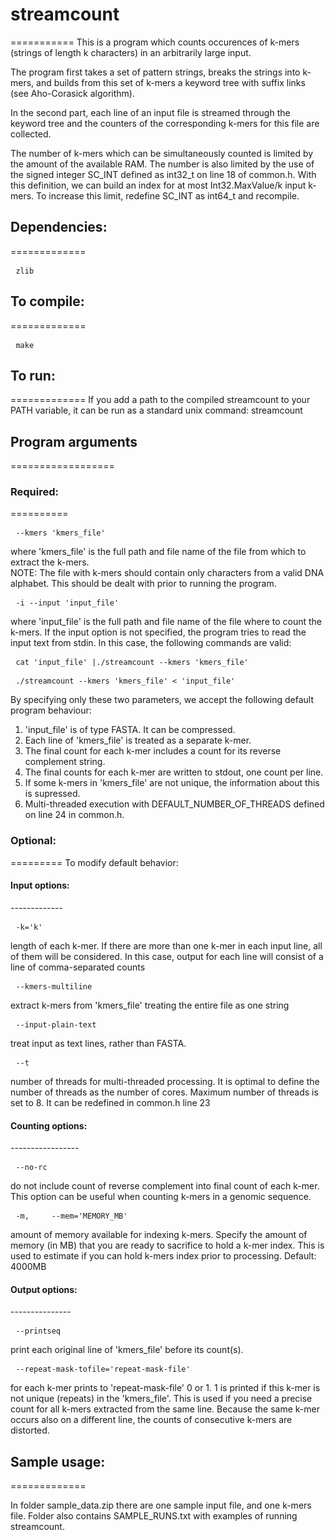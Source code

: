 <h1>streamcount</h1>
===========
This is a program which counts occurences of k-mers (strings of length k characters) 
in an arbitrarily large input.

The program first takes a set of pattern strings, breaks the strings into k-mers, 
and builds from this set of k-mers a keyword tree with suffix links (see Aho-Corasick algorithm). 

In the second part, each line of an input file is streamed through the keyword tree 
and the counters of the corresponding k-mers for this file are collected.

The number of k-mers which can be simultaneously counted is limited by the amount of the available RAM.
The number is also limited by the use of the signed integer SC_INT defined as int32_t on line 18 of common.h.
With this definition, we can build an index for at most Int32.MaxValue/k input k-mers.
To increase this limit, redefine SC_INT as int64_t and recompile.


<h2>Dependencies:</h2>
=============
<pre> <code>zlib</code> </pre>

<h2>To compile:</h2>
=============
<pre> <code>make</code> </pre>

<h2>To run:</h2>
=============
If you add a path to the compiled streamcount to your PATH variable, 
it can be run as a standard unix command: streamcount

<h2>Program arguments</h2>
==================

<h3>Required:</h3>
==========
<pre> <code>--kmers 'kmers_file'</code> </pre>
where 'kmers_file' is the full path and file name of the file from which to extract the k-mers.
<br>NOTE: The file with k-mers should contain only characters from a valid DNA alphabet. 
This should be dealt with prior to running the program.

<pre> <code>-i --input 'input_file'</code> </pre>
where 'input_file' is the full path and file name of the file where to count the k-mers.
If the input option is not specified, the program tries to read the input text from stdin.
In this case, the following commands are valid:

<pre> <code>cat 'input_file' |./streamcount --kmers 'kmers_file'</code> </pre>
<pre> <code>./streamcount --kmers 'kmers_file' < 'input_file'</code> </pre>

By specifying only these two parameters, we accept the following default program behaviour:
<ol>
<li>'input_file' is of type FASTA. It can be compressed.</li>
<li>Each line of 'kmers_file' is treated as a separate k-mer.</li>
<li>The final count for each k-mer includes a count for its reverse complement string.</li>
<li>The final counts for each k-mer are written to stdout, one count per line.</li>
<li>If some k-mers in 'kmers_file' are not unique, the information about this is supressed.</li>
<li>Multi-threaded execution with DEFAULT_NUMBER_OF_THREADS defined on line 24 in common.h.</li>
</ol>

<h3>Optional:</h3>
=========
To modify default behavior:

<h4>Input options:</h4>
-------------
<pre> <code>-k='k'</code> </pre>
length of each k-mer. 
If there are more than one k-mer in each input line, all of them will be considered. 
In this case, output for each line will consist of a line of comma-separated counts

<pre> <code>--kmers-multiline</code> </pre>
extract k-mers from 'kmers_file' treating the entire file as one string

<pre> <code>--input-plain-text</code> </pre>
treat input as text lines, rather than FASTA.

<pre> <code>--t</code> </pre>
number of threads for multi-threaded processing. 
It is optimal to define the number of threads as the number of cores. 
Maximum number of threads is set to 8. It can be redefined in common.h line 23 
 
<h4>Counting options:</h4>
----------------- 
<pre> <code>--no-rc</code> </pre> 
do not include count of reverse complement into final count of each k-mer. 
This option can be useful when counting k-mers in a genomic sequence.

<pre> <code>-m,     --mem='MEMORY_MB'</code> </pre>
amount of memory available for indexing k-mers. 
Specify the amount of memory (in MB) that you are ready to sacrifice to hold a k-mer index. 
This is used to estimate if you can hold k-mers index prior to processing. 
Default: 4000MB

<h4>Output options:</h4>
--------------- 
<pre> <code>--printseq</code> </pre>
print each original line of 'kmers_file' before its count(s). 

<pre> <code>--repeat-mask-tofile='repeat-mask-file'</code> </pre>
for each k-mer prints to 'repeat-mask-file' 0 or 1. 
1 is printed if this k-mer is not unique (repeats) in the 'kmers_file'.
This is used if you need a precise count for all k-mers extracted from the same line. 
Because the same k-mer occurs also on a different line, the counts of consecutive k-mers are distorted.

<h2>Sample usage:</h2>
=============
    
In folder sample_data.zip there are one sample input file, and one k-mers file.
Folder also contains SAMPLE_RUNS.txt with examples of running streamcount.


